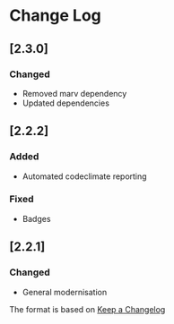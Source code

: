 # Change Log

## [2.3.0]
### Changed
- Removed marv dependency
- Updated dependencies

## [2.2.2]
### Added
- Automated codeclimate reporting

### Fixed
- Badges

## [2.2.1]
### Changed
- General modernisation

The format is based on [Keep a Changelog](http://keepachangelog.com/)
